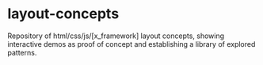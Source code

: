 # layout-concepts
Repository of html/css/js/[x_framework] layout concepts, showing interactive demos as proof of concept and establishing a library of explored patterns.
